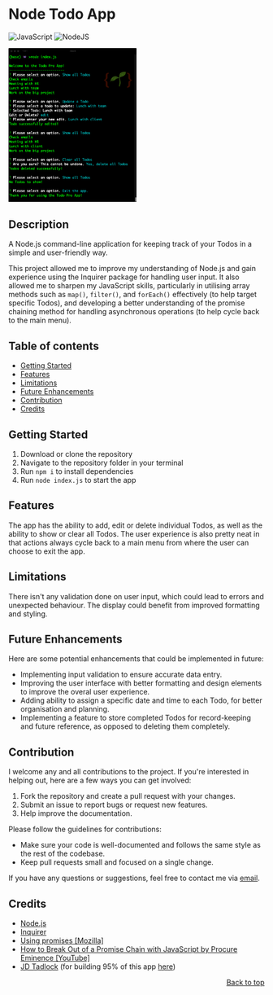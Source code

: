 <a name="top"></a>

# Node Todo App

![JavaScript](https://img.shields.io/badge/javascript-%23323330.svg?style=for-the-badge&logo=javascript&logoColor=%23F7DF1E) ![NodeJS](https://img.shields.io/badge/node.js-6DA55F?style=for-the-badge&logo=node.js&logoColor=white)

<p style="text-align:left">
<img width="50%" src="img/ss.png" alt="screenshot image of app in action">
</p>

## Description

A Node.js command-line application for keeping track of your Todos in a simple and user-friendly way.

This project allowed me to improve my understanding of Node.js and gain experience using the Inquirer package for handling user input. It also allowed me to sharpen my JavaScript skills, particularly in utilising array methods such as `map()`, `filter()`, and `forEach()` effectively (to help target specific Todos), and developing a better understanding of the promise chaining method for handling asynchronous operations (to help cycle back to the main menu).

## Table of contents

- [Getting Started](#getting-started)
- [Features](#features)
- [Limitations](#limitations)
- [Future Enhancements](#future-enhancements)
- [Contribution](#contribution)
- [Credits](#credits)

## Getting Started

1. Download or clone the repository
2. Navigate to the repository folder in your terminal
3. Run `npm i` to install dependencies
4. Run `node index.js` to start the app

## Features

The app has the ability to add, edit or delete individual Todos, as well as the ability to show or clear all Todos. The user experience is also pretty neat in that actions always cycle back to a main menu from where the user can choose to exit the app.

## Limitations

There isn't any validation done on user input, which could lead to errors and unexpected behaviour. The display could benefit from improved formatting and styling.

## Future Enhancements

Here are some potential enhancements that could be implemented in future:

- Implementing input validation to ensure accurate data entry.
- Improving the user interface with better formatting and design elements to improve the overal user experience.
- Adding ability to assign a specific date and time to each Todo, for better organisation and planning.
- Implementing a feature to store completed Todos for record-keeping and future reference, as opposed to deleting them completely.

## Contribution

I welcome any and all contributions to the project. If you're interested in helping out, here are a few ways you can get involved:

1. Fork the repository and create a pull request with your changes.
2. Submit an issue to report bugs or request new features.
3. Help improve the documentation.

Please follow the guidelines for contributions:

- Make sure your code is well-documented and follows the same style as the rest of the codebase.
- Keep pull requests small and focused on a single change.
<!-- * Include test cases for any new features or changes. -->

If you have any questions or suggestions, feel free to contact me via [email](mailto:sb1664@gmail.com).

## Credits

- <a href="https://nodejs.org/en/" target="_blank">Node.js</a>
- <a href="https://www.npmjs.com/package/inquirer" target="_blank">Inquirer</a>
- <a href="https://developer.mozilla.org/en-US/docs/Web/JavaScript/Guide/Using_promises" target="_blank">Using promises [Mozilla]</a>
- <a href="https://www.youtube.com/watch?v=yr2pCF9nzWU" target="_blank">How to Break Out of a Promise Chain with JavaScript by Procure Eminence [YouTube]</a>
- <a href="https://github.com/jdtdesigns" target="_blank">JD Tadlock</a> (for building 95% of this app <a href="https://github.com/jdtdesigns/node_todo_app" target="_blank">here</a>)

<p align="right">
  <a href="#top">Back to top</a>
</p>
